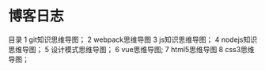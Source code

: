 # 博客日志
 目录
 1 git知识思维导图；
 2 webpack思维导图
 3 js知识思维导图；
 4 nodejs知识思维导图；
 5 设计模式思维导图；
 6 vue思维导图;
 7 html5思维导图
 8 css3思维导图；
